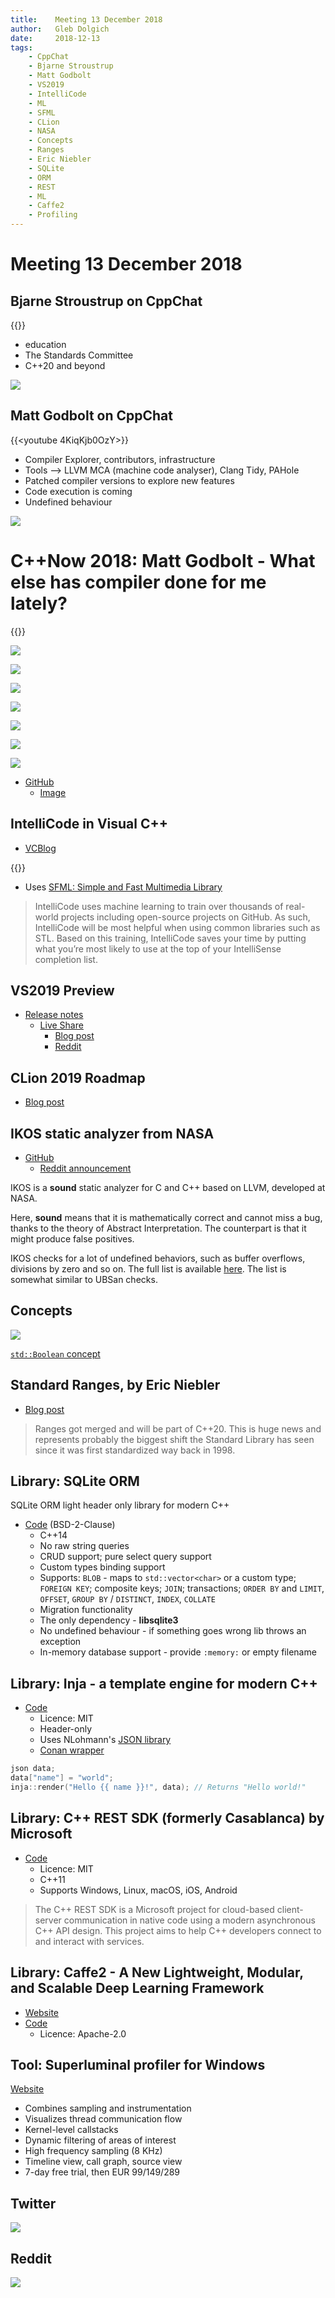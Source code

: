 ```yaml
---
title:    Meeting 13 December 2018
author:   Gleb Dolgich
date:     2018-12-13
tags:
    - CppChat
    - Bjarne Stroustrup
    - Matt Godbolt
    - VS2019
    - IntelliCode
    - ML
    - SFML
    - CLion
    - NASA
    - Concepts
    - Ranges
    - Eric Niebler
    - SQLite
    - ORM
    - REST
    - ML
    - Caffe2
    - Profiling
---
```


# Meeting 13 December 2018

## Bjarne Stroustrup on CppChat

{{<youtube OF7xbz8fWPg>}}

* education
* The Standards Committee
* C++20 and beyond

![](/img/stroustrup-cppchat.png)

## Matt Godbolt on CppChat

{{<youtube 4KiqKjb0OzY>}}

* Compiler Explorer, contributors, infrastructure
* Tools —> LLVM MCA (machine code analyser), Clang Tidy, PAHole
* Patched compiler versions to explore new features
* Code execution is coming
* Undefined behaviour

![](/img/godbolt-cppchat.png)

# C++Now 2018: Matt Godbolt - What else has compiler done for me lately?

{{<youtube nAbCKa0FzjQ>}}

![](/img/godbolt-x86asm-1.png)

![](/img/godbolt-x86asm-2.png)

![](/img/godbolt-x86asm-3.png)

![](/img/godbolt-x86asm-4.png)

![](/img/godbolt-x86asm-5.png)

![](/img/godbolt-x86asm-6.png)

![](/img/godbolt-x86asm-7.png)

* [GitHub](https://github.com/mattgodbolt/compiler-explorer)
    - [Image](https://github.com/mattgodbolt/compiler-explorer-image)

## IntelliCode in Visual C++

* [VCBlog](https://blogs.msdn.microsoft.com/vcblog/2018/12/05/cppintellicode/)

{{<youtube Y5Els11sY1A>}}

* Uses [SFML: Simple and Fast Multimedia Library](https://www.sfml-dev.org/)

> IntelliCode uses machine learning to train over thousands of real-world projects including open-source projects on GitHub. As such, IntelliCode will be most helpful when using common libraries such as STL. Based on this training, IntelliCode saves your time by putting what you’re most likely to use at the top of your IntelliSense completion list.

## VS2019 Preview

* [Release notes](https://docs.microsoft.com/en-us/visualstudio/releases/2019/release-notes-preview#-c)
    - [Live Share](https://visualstudio.microsoft.com/services/live-share/)
        + [Blog post](https://blogs.msdn.microsoft.com/vcblog/2018/12/04/cppliveshare/)
        + [Reddit](https://www.reddit.com/r/cpp/comments/a3er25/announcing_live_share_for_c_realtime_sharing_and/)

## CLion 2019 Roadmap

* [Blog post](https://blog.jetbrains.com/clion/2018/12/moving-into-2019-clion-roadmap/)

## IKOS static analyzer from NASA

* [GitHub](https://github.com/NASA-SW-VnV/ikos)
    - [Reddit announcement](https://www.reddit.com/r/C_Programming/comments/a5a5nc/ikos_21_an_open_source_static_analyzer_for_c_and_c/)

IKOS is a **sound** static analyzer for C and C++ based on LLVM, developed at NASA.

Here, **sound** means that it is mathematically correct and cannot miss a bug, thanks to the theory of Abstract Interpretation. The counterpart is that it might produce false positives.

IKOS checks for a lot of undefined behaviors, such as buffer overflows, divisions by zero and so on. The full list is available [here](https://github.com/NASA-SW-VnV/ikos/blob/master/analyzer/README.md#checks). The list is somewhat similar to UBSan checks.

## Concepts

![](/img/waage-std-boolean.png)

[`std::Boolean` concept](https://en.cppreference.com/w/cpp/concepts/Boolean)

## Standard Ranges, by Eric Niebler

* [Blog post](http://ericniebler.com/2018/12/05/standard-ranges/)

> Ranges got merged and will be part of C++20. This is huge news and represents probably the biggest shift the Standard Library has seen since it was first standardized way back in 1998.

## Library: SQLite ORM

SQLite ORM light header only library for modern C++

* [Code](https://github.com/fnc12/sqlite_orm) (BSD-2-Clause)
    - C++14
    - No raw string queries
    - CRUD support; pure select query support
    - Custom types binding support
    - Supports: `BLOB` - maps to `std::vector<char>` or a custom type; `FOREIGN KEY`; composite keys;
`JOIN`; transactions; `ORDER BY` and `LIMIT`, `OFFSET`, `GROUP BY` / `DISTINCT`, `INDEX`, `COLLATE`
    - Migration functionality
    - The only dependency - **libsqlite3**
    - No undefined behaviour - if something goes wrong lib throws an exception
    - In-memory database support - provide `:memory:` or empty filename

## Library: Inja - a template engine for modern C++

* [Code](https://github.com/pantor/inja)
    - Licence: MIT
    - Header-only
    - Uses NLohmann's [JSON library](https://github.com/nlohmann/json/releases)
    - [Conan wrapper](https://github.com/DEGoodmanWilson/conan-inja)

```cpp
json data;
data["name"] = "world";
inja::render("Hello {{ name }}!", data); // Returns "Hello world!"
```

## Library: C++ REST SDK (formerly Casablanca) by Microsoft

* [Code](https://github.com/Microsoft/cpprestsdk)
    - Licence: MIT
    - C++11
    - Supports Windows, Linux, macOS, iOS, Android

> The C++ REST SDK is a Microsoft project for cloud-based client-server communication in native code using a modern asynchronous C++ API design. This project aims to help C++ developers connect to and interact with services.

## Library: Caffe2 - A New Lightweight, Modular, and Scalable Deep Learning Framework

* [Website](https://caffe2.ai/)
* [Code](https://github.com/caffe2/caffe2)
    - Licence: Apache-2.0

## Tool: Superluminal profiler for Windows

[Website](https://www.superluminal.eu/)

* Combines sampling and instrumentation
* Visualizes thread communication flow
* Kernel-level callstacks
* Dynamic filtering of areas of interest
* High frequency sampling (8 KHz)
* Timeline view, call graph, source view
* 7-day free trial, then EUR 99/149/289

## Twitter

![](/img/niebler-vasa.png)

## Reddit

![](/img/java-broken-cup.png)
